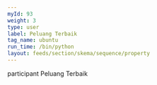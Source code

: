 ```yaml
---
myId: 93
weight: 3
type: user
label: Peluang Terbaik
tag_name: ubuntu
run_time: /bin/python
layout: feeds/section/skema/sequence/property
---
```

participant Peluang Terbaik
